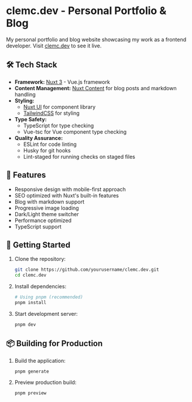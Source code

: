 # clemc.dev - Personal Portfolio & Blog

My personal portfolio and blog website showcasing my work as a frontend developer. Visit [clemc.dev](https://clemc.dev) to see it live.

## 🛠️ Tech Stack

- **Framework:** [Nuxt 3](https://nuxt.com/) - Vue.js framework
- **Content Management:** [Nuxt Content](https://content.nuxt.com/) for blog posts and markdown handling
- **Styling:**
  - [Nuxt UI](https://ui.nuxt.com/) for component library
  - [TailwindCSS](https://tailwindcss.com/) for styling
- **Type Safety:**
  - TypeScript for type checking
  - Vue-tsc for Vue component type checking
- **Quality Assurance:**
  - ESLint for code linting
  - Husky for git hooks
  - Lint-staged for running checks on staged files

## 🌟 Features

- Responsive design with mobile-first approach
- SEO optimized with Nuxt's built-in features
- Blog with markdown support
- Progressive image loading
- Dark/Light theme switcher
- Performance optimized
- TypeScript support

## 🚀 Getting Started

1. Clone the repository:
   ```bash
   git clone https://github.com/yourusername/clemc.dev.git
   cd clemc.dev
   ```

2. Install dependencies:
   ```bash
   # Using pnpm (recommended)
   pnpm install
   ```

3. Start development server:
   ```bash
   pnpm dev
   ```

## 📦 Building for Production

1. Build the application:
   ```bash
   pnpm generate
   ```

2. Preview production build:
   ```bash
   pnpm preview
   ```
